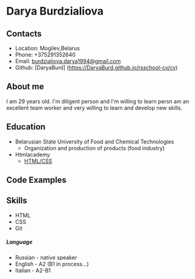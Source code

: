 # Darya Burdzialiova

## Contacts
+ Location: Mogilev,Belarus
+ Phone: +375291352640
+ Email: burdzialiova.darya1994@gmail.com
+ Github: [DaryaBurd] (https://DaryaBurd.github.io/rsschool-cv/cv)

## About me
I am 29 years old. I'm diligent person and I'm willing to learn persn am an excellent team worker and very willing to learn and develop new skills.

## Education
+ Belarusian State University of Food and Chemical Technologies
  * Organization and production of products (food industry)
+ Htmlacademy
  * [HTML/CSS]([https://](https://htmlacademy.ru/courses#fe-start))

## Code Examples

## Skills
+ HTML
+ CSS
+ Git



##### Language
+ Russian - native speaker
+ English - A2 (B1 in process…)
+ Italian - A2-B1

